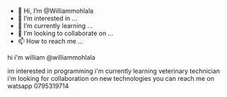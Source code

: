 - 👋 Hi, I’m @Williammohlala
- 👀 I’m interested in ...
- 🌱 I’m currently learning ...
- 💞️ I’m looking to collaborate on ...
- 📫 How to reach me ...

<!---
Williammohlala/Williammohlala is a ✨ special ✨ repository because its `README.md` (this file) appears on your GitHub profile.
You can click the Preview link to take a look at your changes.
--->hi i'm william @williammohlala
im interested in programming
i'm currently learning veterinary technician
i'm looking for collaboration on new technologies 
you can reach me on watsapp 0795319714
